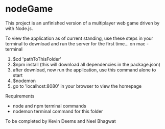 # nodeGame
This project is an unfinished version of a multiplayer web game driven by with Node.js.

To view the application as of current standing, use these steps in your terminal to download and run the server for the first time... on mac - terminal
  1. $cd 'pathToThisFolder'
  2. $npm install (this will download all dependencies in the package.json)
  3. after download, now run the application, use this command alone to start
  4. $nodemon
  5. go to 'localhost:8080' in your browser to view the homepage

Requirements
  - node and npm terminal commands
  - nodemon terminal command for this folder

To be completed by Kevin Deems and Neel Bhagwat

